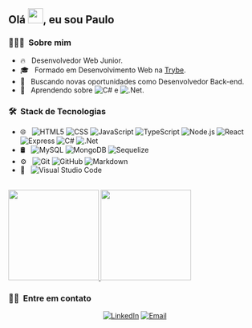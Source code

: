 <h2> Olá <img src="https://raw.githubusercontent.com/kaueMarques/kaueMarques/master/hi.gif" width="30px">, eu sou Paulo</h2>

<h3> 👨🏻‍💻 &nbsp;Sobre mim </h3>

- 🔥 &nbsp; Desenvolvedor Web Junior.
- 🎓 &nbsp; Formado em Desenvolvimento Web na <a href="https://www.betrybe.com/">Trybe</a></h3>.
- 💼 &nbsp; Buscando novas oportunidades como Desenvolvedor Back-end.
- 🌱 &nbsp; Aprendendo sobre ![C#](https://img.shields.io/badge/-C%23-333333?style=flat&logo=csharp) e ![.Net](https://img.shields.io/badge/-.Net-333333?style=flat&logo=dotnet).


<h3> 🛠 &nbsp;Stack de Tecnologias</h3>


- 🌐 &nbsp;
  ![HTML5](https://img.shields.io/badge/-HTML5-333333?style=flat&logo=HTML5)
  ![CSS](https://img.shields.io/badge/-CSS-333333?style=flat&logo=CSS3&logoColor=1572B6)
  ![JavaScript](https://img.shields.io/badge/-JavaScript-333333?style=flat&logo=javascript)
  ![TypeScript](https://img.shields.io/badge/-TypeScript-333333?style=flat&logo=typescript)
  ![Node.js](https://img.shields.io/badge/-Node.js-333333?style=flat&logo=node.js)
  ![React](https://img.shields.io/badge/-React-333333?style=flat&logo=react)
  ![Express](https://img.shields.io/badge/-Express-333333?style=flat&logo=express)
  ![C#](https://img.shields.io/badge/-C%23-333333?style=flat&logo=csharp)
  ![.Net](https://img.shields.io/badge/-.Net-333333?style=flat&logo=dotnet)
- 🛢 &nbsp;
  ![MySQL](https://img.shields.io/badge/-MySQL-333333?style=flat&logo=mysql)
  ![MongoDB](https://img.shields.io/badge/-MongoDB-333333?style=flat&logo=mongodb)
  ![Sequelize](https://img.shields.io/badge/-Sequelize-333333?style=flat&logo=sequelize)
- ⚙️ &nbsp;
  ![Git](https://img.shields.io/badge/-Git-333333?style=flat&logo=git)
  ![GitHub](https://img.shields.io/badge/-GitHub-333333?style=flat&logo=github)
  ![Markdown](https://img.shields.io/badge/-Markdown-333333?style=flat&logo=markdown)
- 🔧 &nbsp;
  ![Visual Studio Code](https://img.shields.io/badge/-Visual%20Studio%20Code-333333?style=flat&logo=visual-studio-code&logoColor=007ACC)



<br/>

<a href="https://github.com/paulopbomfim">
  <img height="180em" src="https://github-readme-stats.vercel.app/api?username=paulopbomfim&theme=radical&show_icons=true" />
  <img height="180em" src="https://github-readme-stats.vercel.app/api/top-langs/?username=paulopbomfim&theme=radical&layout=compact" />
</a>

<br/>

<h3> 🤝🏻 &nbsp;Entre em contato </h3>

<p align="center">
<a href="https://www.linkedin.com/in/paulopbomfim/"><img alt="LinkedIn" src="https://img.shields.io/badge/LinkedIn-Paulo%20Bomfim-d83a7c?labelColor=141321&style=flat&logo=linkedin"></a>
<a href="mailto:dev@paulopbomfim.com.br"><img alt="Email" src="https://img.shields.io/badge/Email-dev@paulopbomfim.com.br-d83a7c?labelColor=141321&style=flat&logo=gmail"></a>
</p>

